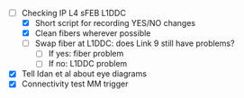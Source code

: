 - [ ] Checking IP L4 sFEB L1DDC
  - [x] Short script for recording YES/NO changes
  - [x] Clean fibers wherever possible
  - [ ] Swap fiber at L1DDC: does Link 9 still have problems?
    - [ ] If yes: fiber problem
    - [ ] If no: L1DDC problem
- [x] Tell Idan et al about eye diagrams
- [x] Connectivity test MM trigger

